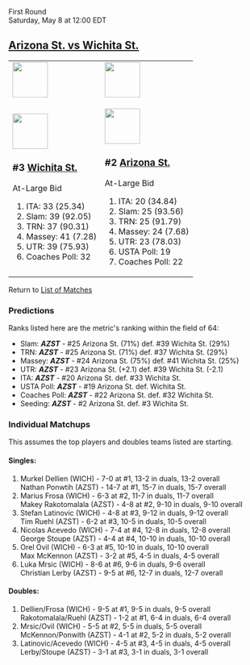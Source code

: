 First Round  
Saturday, May 8 at 12:00 EDT
## [Arizona St. vs Wichita St.](https://www.ncaa.com/game/5833395) 

<table>  
<tr><td><a href="../index.md"><img src="https://www.ncaa.com/sites/default/files/images/logos/schools/w/wichita-st.70.png" width="70" height="70" /></a></td><td><a href="../index.md"><img src="https://www.ncaa.com/sites/default/files/images/logos/schools/a/arizona-st.70.png" width="70" height="70" /></a></td></tr>  
<tr><td>  

<a href="../index.md"><img src="https://www.ncaa.com/sites/default/files/images/logos/schools/w/wichita-st.70.png" width="70" height="70" /></a>  

<h3>#3 <a href="../index.md">Wichita St.</a></h3>  

At-Large Bid  

<ol>  
<li>ITA: 33 (25.34)</li>  
<li>Slam: 39 (92.05)</li>  
<li>TRN: 37 (90.31)</li>  
<li>Massey: 41 (7.28)</li>  
<li>UTR: 39 (75.93)</li>  
<li>Coaches Poll: 32</li>  
</ol>  

</td><td>  

<a href="../index.md"><img src="https://www.ncaa.com/sites/default/files/images/logos/schools/a/arizona-st.70.png" width="70" height="70" /></a>  

<h3>#2 <a href="../index.md">Arizona St.</a></h3>  

At-Large Bid  

<ol>  
<li>ITA: 20 (34.84)</li>  
<li>Slam: 25 (93.56)</li>  
<li>TRN: 25 (91.79)</li>  
<li>Massey: 24 (7.68)</li>  
<li>UTR: 23 (78.03)</li>  
<li>USTA Poll: 19</li>  
<li>Coaches Poll: 22</li>  
</ol>  

</td></tr></table>  

Return to [List of Matches](../index.md)  

### Predictions  

Ranks listed here are the metric's ranking within the field of 64:  
- Slam: ***AZST*** - #25 Arizona St. (71%) def. #39 Wichita St. (29%)  
- TRN: ***AZST*** - #25 Arizona St. (71%) def. #37 Wichita St. (29%)  
- Massey: ***AZST*** - #24 Arizona St. (75%) def. #41 Wichita St. (25%)  
- UTR: ***AZST*** - #23 Arizona St. (+2.1) def. #39 Wichita St. (-2.1)  
- ITA: ***AZST*** - #20 Arizona St. def. #33 Wichita St.  
- USTA Poll: ***AZST*** - #19 Arizona St. def. Wichita St.  
- Coaches Poll: ***AZST*** - #22 Arizona St. def. #32 Wichita St.  
- Seeding: ***AZST*** - #2 Arizona St. def. #3 Wichita St.  

### Individual Matchups  

This assumes the top players and doubles teams listed are starting.  

#### Singles:  
1. Murkel Dellien (WICH) - 7-0 at #1, 13-2 in duals, 13-2 overall  
   Nathan Ponwtih (AZST) - 14-7 at #1, 15-7 in duals, 15-7 overall
2. Marius Frosa (WICH) - 6-3 at #2, 11-7 in duals, 11-7 overall  
   Makey Rakotomalala (AZST) - 4-8 at #2, 9-10 in duals, 9-10 overall
3. Stefan Latinovic (WICH) - 4-8 at #3, 9-12 in duals, 9-12 overall  
   Tim Ruehl (AZST) - 6-2 at #3, 10-5 in duals, 10-5 overall
4. Nicolas Acevedo (WICH) - 7-4 at #4, 12-8 in duals, 12-8 overall  
   George Stoupe (AZST) - 4-4 at #4, 10-10 in duals, 10-10 overall
5. Orel Ovil (WICH) - 6-3 at #5, 10-10 in duals, 10-10 overall  
   Max McKennon (AZST) - 3-2 at #5, 4-5 in duals, 4-5 overall
6. Luka Mrsic (WICH) - 8-6 at #6, 9-6 in duals, 9-6 overall  
   Christian Lerby (AZST) - 9-5 at #6, 12-7 in duals, 12-7 overall

#### Doubles:  
1. Dellien/Frosa (WICH) - 9-5 at #1, 9-5 in duals, 9-5 overall  
   Rakotomalala/Ruehl (AZST) - 1-2 at #1, 6-4 in duals, 6-4 overall
2. Mrsic/Ovil (WICH) - 5-5 at #2, 5-5 in duals, 5-5 overall  
   McKennon/Ponwith (AZST) - 4-1 at #2, 5-2 in duals, 5-2 overall
3. Latinovic/Acevedo (WICH) - 4-5 at #3, 4-5 in duals, 4-5 overall  
   Lerby/Stoupe (AZST) - 3-1 at #3, 3-1 in duals, 3-1 overall